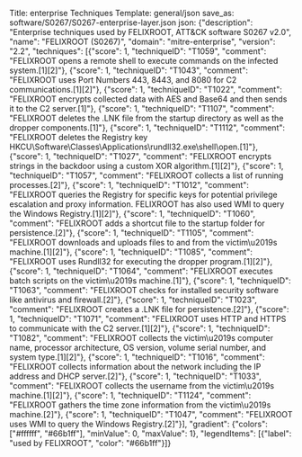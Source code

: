 Title: enterprise Techniques
Template: general/json
save_as: software/S0267/S0267-enterprise-layer.json
json: {"description": "Enterprise techniques used by FELIXROOT, ATT&CK software S0267 v2.0", "name": "FELIXROOT (S0267)", "domain": "mitre-enterprise", "version": "2.2", "techniques": [{"score": 1, "techniqueID": "T1059", "comment": "FELIXROOT opens a remote shell to execute commands on the infected system.[1][2]"}, {"score": 1, "techniqueID": "T1043", "comment": "FELIXROOT uses Port Numbers 443, 8443, and 8080 for C2 communications.[1][2]"}, {"score": 1, "techniqueID": "T1022", "comment": "FELIXROOT encrypts collected data with AES and Base64 and then sends it to the C2 server.[1]"}, {"score": 1, "techniqueID": "T1107", "comment": "FELIXROOT deletes the .LNK file from the startup directory as well as the dropper components.[1]"}, {"score": 1, "techniqueID": "T1112", "comment": "FELIXROOT deletes the Registry key HKCU\\Software\\Classes\\Applications\\rundll32.exe\\shell\\open.[1]"}, {"score": 1, "techniqueID": "T1027", "comment": "FELIXROOT encrypts strings in the backdoor using a custom XOR algorithm.[1][2]"}, {"score": 1, "techniqueID": "T1057", "comment": "FELIXROOT collects a list of running processes.[2]"}, {"score": 1, "techniqueID": "T1012", "comment": "FELIXROOT queries the Registry for specific keys for potential privilege escalation and proxy information. FELIXROOT has also used WMI to query the Windows Registry.[1][2]"}, {"score": 1, "techniqueID": "T1060", "comment": "FELIXROOT adds a shortcut file to the startup folder for persistence.[2]"}, {"score": 1, "techniqueID": "T1105", "comment": "FELIXROOT downloads and uploads files to and from the victim\u2019s machine.[1][2]"}, {"score": 1, "techniqueID": "T1085", "comment": "FELIXROOT uses Rundll32 for executing the dropper program.[1][2]"}, {"score": 1, "techniqueID": "T1064", "comment": "FELIXROOT executes batch scripts on the victim\u2019s machine.[1]"}, {"score": 1, "techniqueID": "T1063", "comment": "FELIXROOT checks for installed security software like antivirus and firewall.[2]"}, {"score": 1, "techniqueID": "T1023", "comment": "FELIXROOT creates a .LNK file for persistence.[2]"}, {"score": 1, "techniqueID": "T1071", "comment": "FELIXROOT uses HTTP and HTTPS to communicate with the C2 server.[1][2]"}, {"score": 1, "techniqueID": "T1082", "comment": "FELIXROOT collects the victim\u2019s computer name, processor architecture, OS version, volume serial number, and system type.[1][2]"}, {"score": 1, "techniqueID": "T1016", "comment": "FELIXROOT collects information about the network including the IP address and DHCP server.[2]"}, {"score": 1, "techniqueID": "T1033", "comment": "FELIXROOT collects the username from the victim\u2019s machine.[1][2]"}, {"score": 1, "techniqueID": "T1124", "comment": "FELIXROOT gathers the time zone information from the victim\u2019s machine.[2]"}, {"score": 1, "techniqueID": "T1047", "comment": "FELIXROOT uses WMI to query the Windows Registry.[2]"}], "gradient": {"colors": ["#ffffff", "#66b1ff"], "minValue": 0, "maxValue": 1}, "legendItems": [{"label": "used by FELIXROOT", "color": "#66b1ff"}]}